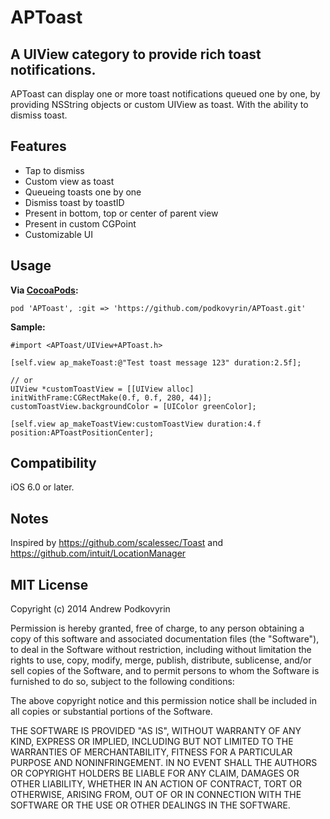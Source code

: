 # APToast

## A UIView category to provide rich toast notifications.

APToast can display one or more toast notifications queued one by one, by providing NSString objects or custom UIView as toast. With the ability to dismiss toast.


## Features
 - Tap to dismiss
 - Custom view as toast
 - Queueing toasts one by one
 - Dismiss toast by toastID
 - Present in bottom, top or center of parent view
 - Present in custom CGPoint
 - Customizable UI
 

## Usage
**Via [CocoaPods](http://cocoapods.org):**
```
pod 'APToast', :git => 'https://github.com/podkovyrin/APToast.git'
```

**Sample:**
```obj-c
#import <APToast/UIView+APToast.h>

[self.view ap_makeToast:@"Test toast message 123" duration:2.5f];

// or
UIView *customToastView = [[UIView alloc] initWithFrame:CGRectMake(0.f, 0.f, 280, 44)];
customToastView.backgroundColor = [UIColor greenColor];

[self.view ap_makeToastView:customToastView duration:4.f position:APToastPositionCenter];

```


## Compatibility
iOS 6.0 or later.


## Notes

Inspired by https://github.com/scalessec/Toast and https://github.com/intuit/LocationManager


## MIT License

Copyright (c) 2014 Andrew Podkovyrin

Permission is hereby granted, free of charge, to any person obtaining a copy
of this software and associated documentation files (the "Software"), to deal
in the Software without restriction, including without limitation the rights
to use, copy, modify, merge, publish, distribute, sublicense, and/or sell
copies of the Software, and to permit persons to whom the Software is
furnished to do so, subject to the following conditions:

The above copyright notice and this permission notice shall be included
in all copies or substantial portions of the Software.

THE SOFTWARE IS PROVIDED "AS IS", WITHOUT WARRANTY OF ANY KIND, EXPRESS OR
IMPLIED, INCLUDING BUT NOT LIMITED TO THE WARRANTIES OF MERCHANTABILITY,
FITNESS FOR A PARTICULAR PURPOSE AND NONINFRINGEMENT. IN NO EVENT SHALL THE
AUTHORS OR COPYRIGHT HOLDERS BE LIABLE FOR ANY CLAIM, DAMAGES OR OTHER
LIABILITY, WHETHER IN AN ACTION OF CONTRACT, TORT OR OTHERWISE, ARISING FROM,
OUT OF OR IN CONNECTION WITH THE SOFTWARE OR THE USE OR OTHER DEALINGS IN
THE SOFTWARE.
